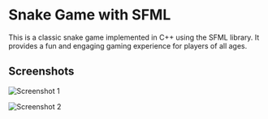 # Snake Game with SFML

This is a classic snake game implemented in C++ using the SFML library. It provides a fun and engaging gaming experience for players of all ages.

## Screenshots

![Screenshot 1](https://github.com/xXShaneXx/sfml-Snake/assets/78054688/e2836f60-c0e6-4e6b-81fe-b47fce723fb0)

![Screenshot 2](https://github.com/xXShaneXx/sfml-Snake/assets/78054688/c3527a20-216e-4952-a21d-93fa663c3d9f)
